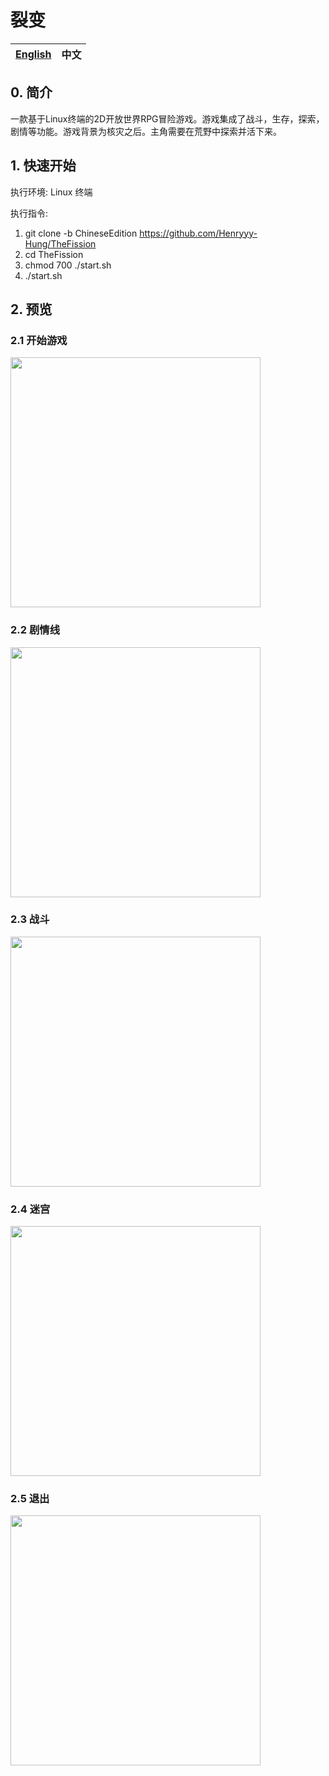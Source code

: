 # **裂变**

[English](https://github.com/Henryyy-Hung/HKU-COMP1340-TheFission#The-Fission)|中文|
--------------------------------------------------------|--------------------------------------------------------|

## **0. 简介**
  一款基于Linux终端的2D开放世界RPG冒险游戏。游戏集成了战斗，生存，探索，剧情等功能。游戏背景为核灾之后。主角需要在荒野中探索并活下来。

## **1. 快速开始**

  执行环境: Linux 终端
 
  执行指令: 
  1. git clone -b ChineseEdition https://github.com/Henryyy-Hung/TheFission
  2. cd TheFission
  3. chmod 700 ./start.sh
  4. ./start.sh
  
## **2. 预览**

### **2.1 开始游戏**

<div align="left">
<img height=400 src="https://user-images.githubusercontent.com/78750074/222107706-f7cea06f-317b-429e-9929-c7b770457bb6.gif"/>
</div>

### **2.2 剧情线**
<div align="left">
<img height=400 src="https://user-images.githubusercontent.com/78750074/222108243-3f25701c-97bd-4b86-a3f2-d7d4b5a4af37.gif"/>
</div>


### **2.3 战斗**
<div align="left">
<img height=400 src="https://user-images.githubusercontent.com/78750074/222108380-b2cc3bae-4d73-4f2c-b2d8-96149b3918a3.gif"/>
</div>

### **2.4 迷宫**
<div align="left">
<img height=400 src="https://user-images.githubusercontent.com/78750074/222108418-6564680f-9c1d-41db-9de2-6f7e73173206.gif"/>
</div>

### **2.5 退出**
<div align="left">
<img height=400 src="https://user-images.githubusercontent.com/78750074/222108425-bf485170-8f44-4019-9b20-40c44f049db5.gif"/>
</div>







